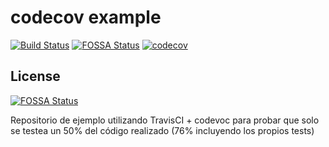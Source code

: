 # codecov example
[![Build Status](https://www.travis-ci.com/pentarix1996/codecov-example.svg?branch=main)](https://www.travis-ci.com/pentarix1996/codecov-example)
[![FOSSA Status](https://app.fossa.com/api/projects/git%2Bgithub.com%2Fpentarix1996%2Fcodecov-example.svg?type=shield)](https://app.fossa.com/projects/git%2Bgithub.com%2Fpentarix1996%2Fcodecov-example?ref=badge_shield)
[![codecov](https://codecov.io/gh/pentarix1996/codecov-example/branch/master/graph/badge.svg)](https://codecov.io/gh/pentarix1996/codecov-example)


## License
[![FOSSA Status](https://app.fossa.com/api/projects/git%2Bgithub.com%2Fpentarix1996%2Fcodecov-example.svg?type=large)](https://app.fossa.com/projects/git%2Bgithub.com%2Fpentarix1996%2Fcodecov-example?ref=badge_large)

Repositorio de ejemplo utilizando TravisCI + codevoc para probar que solo se testea un 50% del código realizado (76% incluyendo los propios tests)
